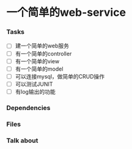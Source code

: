 # 一个简单的web-service

### Tasks
* [ ] 建一个简单的web服务
* [ ] 有一个简单的controller
* [ ] 有一个简单的view
* [ ] 有一个简单的model
* [ ] 可以连接mysql，做简单的CRUD操作
* [ ] 可以测试JUNIT
* [ ] 有log输出的功能 

### Dependencies

### Files

### Talk about


